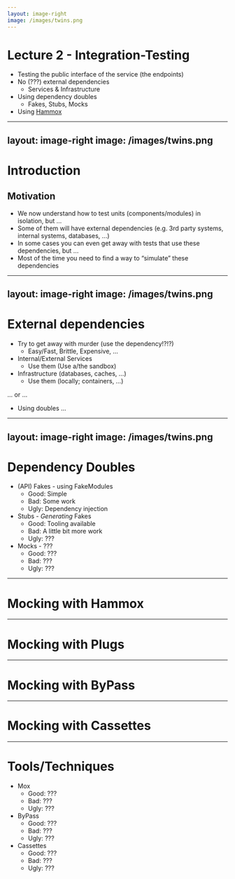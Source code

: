 ```yaml
---
layout: image-right
image: /images/twins.png
---
```


# Lecture 2 - Integration-Testing

* Testing the public interface of the service (the endpoints)
* No (???) external dependencies
  * Services & Infrastructure
* Using dependency doubles
  * Fakes, Stubs, Mocks
* Using [Hammox][]

[Hammox]: https://github.com/msz/hammox

<!--

Welcome to Lecture 2 ...

-->

---
layout: image-right
image: /images/twins.png
---

# Introduction

## Motivation

* We now understand how to test units (components/modules) in
  isolation, but ...
* Some of them will have external dependencies (e.g. 3rd party
  systems, internal systems, databases, ...)
* In some cases you can even get away with tests that use these
  dependencies, but ...
* Most of the time you need to find a way to “simulate” these
  dependencies

<!--

Notes ...

-->

---
layout: image-right
image: /images/twins.png
---

# External dependencies

* Try to get away with murder (use the dependency!?!?)
  * Easy/Fast, Brittle, Expensive, …
* Internal/External Services
  * Use them (Use a/the sandbox)
* Infrastructure (databases, caches, …)
  * Use them (locally; containers, …)

... or ...

* Using doubles ...

<!--

Notes ...

-->

---
layout: image-right
image: /images/twins.png
---

# Dependency Doubles

* (API) Fakes - using FakeModules
  * Good: Simple
  * Bad: Some work
  * Ugly: Dependency injection
* Stubs - *Generating* Fakes
  * Good: Tooling available
  * Bad: A little bit more work
  * Ugly: ???
* Mocks - ???
  * Good: ???
  * Bad: ???
  * Ugly: ???

<!--

Notes ...

-->

---

# Mocking with Hammox

---

# Mocking with Plugs

---

# Mocking with ByPass

---

# Mocking with Cassettes

---

# Tools/Techniques

* Mox
  * Good: ???
  * Bad: ???
  * Ugly: ???
* ByPass
  * Good: ???
  * Bad: ???
  * Ugly: ???
* Cassettes
  * Good: ???
  * Bad: ???
  * Ugly: ???
